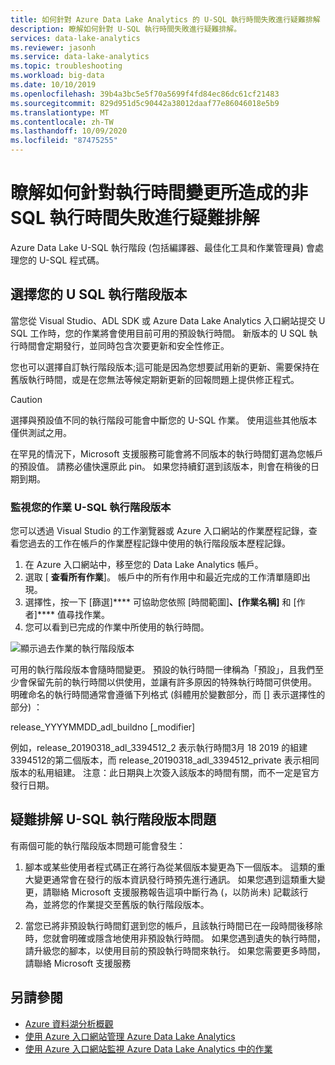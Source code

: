 ```yaml
---
title: 如何針對 Azure Data Lake Analytics 的 U-SQL 執行時間失敗進行疑難排解
description: 瞭解如何針對 U-SQL 執行時間失敗進行疑難排解。
services: data-lake-analytics
ms.reviewer: jasonh
ms.service: data-lake-analytics
ms.topic: troubleshooting
ms.workload: big-data
ms.date: 10/10/2019
ms.openlocfilehash: 39b4a3bc5e5f70a5699f4fd84ec86dc61cf21483
ms.sourcegitcommit: 829d951d5c90442a38012daaf77e86046018e5b9
ms.translationtype: MT
ms.contentlocale: zh-TW
ms.lasthandoff: 10/09/2020
ms.locfileid: "87475255"
---
```

# <a name="learn-how-to-troubleshoot-u-sql-runtime-failures-due-to-runtime-changes"></a>瞭解如何針對執行時間變更所造成的非 SQL 執行時間失敗進行疑難排解

Azure Data Lake U-SQL 執行階段 (包括編譯器、最佳化工具和作業管理員) 會處理您的 U-SQL 程式碼。

## <a name="choosing-your-u-sql-runtime-version"></a>選擇您的 U SQL 執行階段版本

當您從 Visual Studio、ADL SDK 或 Azure Data Lake Analytics 入口網站提交 U SQL 工作時，您的作業將會使用目前可用的預設執行時間。 新版本的 U SQL 執行時間會定期發行，並同時包含次要更新和安全性修正。

您也可以選擇自訂執行階段版本;這可能是因為您想要試用新的更新、需要保持在舊版執行時間，或是在您無法等候定期新更新的回報問題上提供修正程式。

> [!CAUTION]
> 選擇與預設值不同的執行階段可能會中斷您的 U-SQL 作業。 使用這些其他版本僅供測試之用。

在罕見的情況下，Microsoft 支援服務可能會將不同版本的執行時間釘選為您帳戶的預設值。 請務必儘快還原此 pin。 如果您持續釘選到該版本，則會在稍後的日期到期。

### <a name="monitoring-your-jobs-u-sql-runtime-version"></a>監視您的作業 U-SQL 執行階段版本

您可以透過 Visual Studio 的工作瀏覽器或 Azure 入口網站的作業歷程記錄，查看您過去的工作在帳戶的作業歷程記錄中使用的執行階段版本歷程記錄。

1. 在 Azure 入口網站中，移至您的 Data Lake Analytics 帳戶。
2. 選取 [ **查看所有作業**]。 帳戶中的所有作用中和最近完成的工作清單隨即出現。
3. 選擇性，按一下 [篩選]**** 可協助您依照 [時間範圍]****、[作業名稱]**** 和 [作者]**** 值尋找作業。
4. 您可以看到已完成的作業中所使用的執行時間。

![顯示過去作業的執行階段版本](./media/runtime-troubleshoot/prior-job-usql-runtime-version-.png)

可用的執行階段版本會隨時間變更。 預設的執行時間一律稱為「預設」，且我們至少會保留先前的執行時間以供使用，並讓有許多原因的特殊執行時間可供使用。 明確命名的執行時間通常會遵循下列格式 (斜體用於變數部分，而 [] 表示選擇性的部分) ：

release_YYYYMMDD_adl_buildno [_modifier]

例如，release_20190318_adl_3394512_2 表示執行時間3月 18 2019 的組建3394512的第二個版本，而 release_20190318_adl_3394512_private 表示相同版本的私用組建。 注意：此日期與上次簽入該版本的時間有關，而不一定是官方發行日期。


## <a name="troubleshooting-u-sql-runtime-version-issues"></a>疑難排解 U-SQL 執行階段版本問題

有兩個可能的執行階段版本問題可能會發生：

1. 腳本或某些使用者程式碼正在將行為從某個版本變更為下一個版本。 這類的重大變更通常會在發行的版本資訊發行時預先進行通訊。 如果您遇到這類重大變更，請聯絡 Microsoft 支援服務報告這項中斷行為 (，以防尚未) 記載該行為，並將您的作業提交至舊版的執行階段版本。

2. 當您已將非預設執行時間釘選到您的帳戶，且該執行時間已在一段時間後移除時，您就會明確或隱含地使用非預設執行時間。 如果您遇到遺失的執行時間，請升級您的腳本，以使用目前的預設執行時間來執行。 如果您需要更多時間，請聯絡 Microsoft 支援服務

## <a name="see-also"></a>另請參閱

- [Azure 資料湖分析概觀](data-lake-analytics-overview.md)
- [使用 Azure 入口網站管理 Azure Data Lake Analytics](data-lake-analytics-manage-use-portal.md)
- [使用 Azure 入口網站監視 Azure Data Lake Analytics 中的作業](data-lake-analytics-monitor-and-troubleshoot-jobs-tutorial.md)
